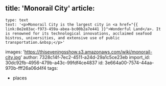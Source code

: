 title: 'Monorail City'
article:
  -
    type: text
    text: '<p>Monorail City is the largest city in <a href="{{ link:8e2e83ac-f973-459a-abea-bc00b2a7e441 }}">Wonderful Land</a>. It is renowned for its technological innovations, acclaimed seafood bistros, universities, and extensive use of public transportation.&nbsp;</p>'
images: 'https://thiseveningsshow.s3.amazonaws.com/wiki/monorail-city.jpg'
author: 7328c14f-7ec2-4511-a24d-29a1c5ce23eb
import_id: 30dc92fb-4956-479b-a43c-99fdf4ce4837
id: 3e664a00-7574-44aa-970b-fff26a06d4f4
tags:
  - places
